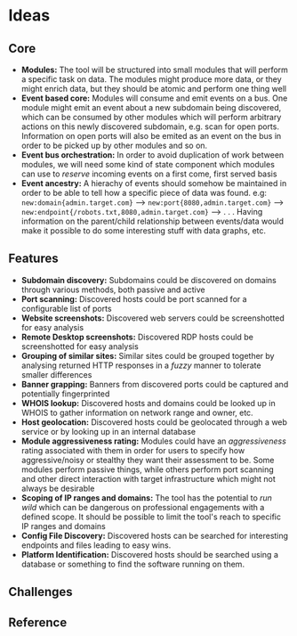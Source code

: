 # Ideas

## Core

- **Modules:** The tool will be structured into small modules that will perform a specific task on data. The modules might produce more data, or they might enrich data, but they should be atomic and perform one thing well
- **Event based core:** Modules will consume and emit events on a bus. One module
might emit an event about a new subdomain being discovered, which can be consumed
by other modules which will perform arbitrary actions on this newly discovered
subdomain, e.g. scan for open ports. Information on open ports will also be emited
as an event on the bus in order to be picked up by other modules and so on.
- **Event bus orchestration:** In order to avoid duplication of work between modules, we will need some kind of state component which modules can use to *reserve* incoming events on a first come, first served basis
- **Event ancestry:** A hierachy of events should somehow be maintained in order to be able to tell how a specific piece of data was found. e.g: `new:domain{admin.target.com}` --> `new:port{8080,admin.target.com}` --> `new:endpoint{/robots.txt,8080,admin.target.com}` --> . . .
Having information on the parent/child relationship between events/data would make it possible to do some interesting stuff with data graphs, etc.

## Features

- **Subdomain discovery:** Subdomains could be discovered on domains through various methods, both passive and active
- **Port scanning:** Discovered hosts could be port scanned for a configurable list of ports
- **Website screenshots:** Discovered web servers could be screenshotted for easy analysis
- **Remote Desktop screenshots:** Discovered RDP hosts could be screenshotted for easy analysis
- **Grouping of similar sites:** Similar sites could be grouped together by analysing returned HTTP responses in a *fuzzy* manner to tolerate smaller differences
- **Banner grapping:** Banners from discovered ports could be captured and potentially fingerprinted
- **WHOIS lookup:** Discovered hosts and domains could be looked up in WHOIS to gather information on network range and owner, etc.
- **Host geolocation:** Discovered hosts could be geolocated through a web service or by looking up in an internal database
- **Module aggressiveness rating:** Modules could have an *aggressiveness* rating associated with them in order for users to specify how aggressive/noisy or stealthy they want their assessment to be. Some modules perform passive things, while others perform port scanning and other direct interaction with target infrastructure which might not always be desirable
- **Scoping of IP ranges and domains:** The tool has the potential to *run wild* which can be dangerous on professional engagements with a defined scope. It should be possible to limit the tool's reach to specific IP ranges and domains
- **Config File Discovery:** Discovered hosts can be searched for interesting endpoints and files leading to easy wins.
- **Platform Identification:** Discovered hosts should be searched using a database or something to find the software running on them.

## Challenges

## Reference
